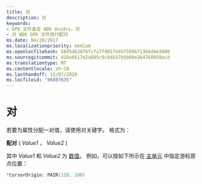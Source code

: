 ```yaml
---
title: 对
description: 对
keywords:
- GPD 文件条目 WDK Unidrv，对
- 对 WDK GPD 文件进行配对
ms.date: 04/20/2017
ms.localizationpriority: medium
ms.openlocfilehash: 58d5d62076fcfa7f9017eb5f589b713b6d4e3400
ms.sourcegitcommit: 418e6617e2a695c9cb4b37b5b60e264760858acd
ms.translationtype: MT
ms.contentlocale: zh-CN
ms.lasthandoff: 12/07/2020
ms.locfileid: "96807635"
---
```

# <a name="pairs"></a>对





若要为属性分配一对值，请使用对关键字。 格式为：

**配对** ( *Value1* ， *Value2* ) 

其中 *Value1* 和 *Value2* 为 [数值](numeric-values.md)。 例如，可以按如下所示在 [主单元](master-units.md) 中指定游标原点位置：

```cpp
*CursorOrigin: PAIR(120, 100)
```

 

 




